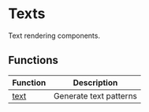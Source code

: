 # Texts

Text rendering components.

## Functions

| Function | Description |
|----------|-------------|
| [text](text.md) | Generate text patterns |
